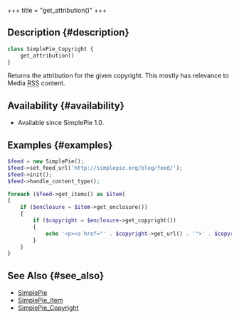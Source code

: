 +++
title = "get_attribution()"
+++

## Description {#description}

```php
class SimplePie_Copyright {
    get_attribution()
}
```

Returns the attribution for the given copyright. This mostly has relevance to Media <abbr title="Rich Site Summary">RSS</abbr> content.

## Availability {#availability}

- Available since SimplePie 1.0.

## Examples {#examples}

```php
$feed = new SimplePie();
$feed->set_feed_url('http://simplepie.org/blog/feed/');
$feed->init();
$feed->handle_content_type();

foreach ($feed->get_items() as $item)
{
    if ($enclosure = $item->get_enclosure())
    {
        if ($copyright = $enclosure->get_copyright())
        {
            echo '<p><a href="' . $copyright->get_url() . '">' . $copyright->get_attribution() . '</a></p>';
        }
    }
}
```

## See Also {#see_also}

- [SimplePie](@/wiki/reference/simplepie/_index.md)
- [SimplePie_Item](@/wiki/reference/simplepie_item/_index.md)
- [SimplePie_Copyright](@/wiki/reference/simplepie_copyright/_index.md)
